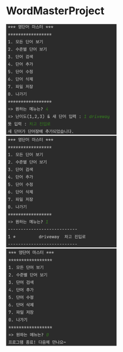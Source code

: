 # WordMasterProject
<img src = "https://github.com/choihjin/WordMasterProject/blob/master/screenshot/create.png?raw=true" width="300">
<img src = "https://github.com/choihjin/WordMasterProject/blob/master/screenshot/read.png?raw=true" width="300">
<img src = "https://github.com/choihjin/WordMasterProject/blob/master/screenshot/exit.png?raw=true" width="300">
